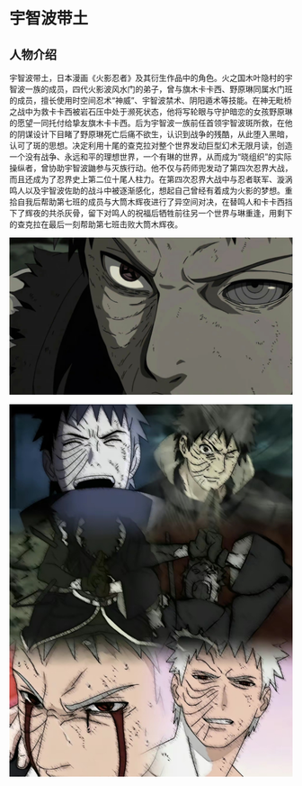 # 宇智波带土

## 人物介绍

宇智波带土，日本漫画《火影忍者》及其衍生作品中的角色。火之国木叶隐村的宇智波一族的成员，四代火影波风水门的弟子，曾与旗木卡卡西、野原琳同属水门班的成员，擅长使用时空间忍术“神威”、宇智波禁术、阴阳遁术等技能。在神无毗桥之战中为救卡卡西被岩石压中处于濒死状态，他将写轮眼与守护暗恋的女孩野原琳的愿望一同托付给挚友旗木卡卡西。后为宇智波一族前任首领宇智波斑所救，在他的阴谋设计下目睹了野原琳死亡后痛不欲生，认识到战争的残酷，从此堕入黑暗，认可了斑的思想。决定利用十尾的查克拉对整个世界发动巨型幻术无限月读，创造一个没有战争、永远和平的理想世界，一个有琳的世界，从而成为“晓组织”的实际操纵者，曾协助宇智波鼬参与灭族行动。他不仅与药师兜发动了第四次忍界大战，而且还成为了忍界史上第二位十尾人柱力。在第四次忍界大战中与忍者联军、漩涡鸣人以及宇智波佐助的战斗中被逐渐感化，想起自己曾经有着成为火影的梦想。重拾自我后帮助第七班的成员与大筒木辉夜进行了异空间对决，在替鸣人和卡卡西挡下了辉夜的共杀灰骨，留下对鸣人的祝福后牺牲前往另一个世界与琳重逢，用剩下的查克拉在最后一刻帮助第七班击败大筒木辉夜。



![2](Screenshot_2023-11-25-22-18-55-15_2332cb9b27b851b.jpg)

![2](Screenshot_2023-11-25-22-21-19-17_2332cb9b27b851b.jpg)
